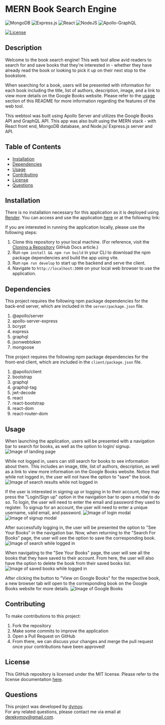 # MERN Book Search Engine

![MongoDB](https://img.shields.io/badge/MongoDB-%234ea94b.svg?style=for-the-badge&logo=mongodb&logoColor=white)
![Express.js](https://img.shields.io/badge/express.js-%23404d59.svg?style=for-the-badge&logo=express&logoColor=%2361DAFB)
![React](https://img.shields.io/badge/react-%2320232a.svg?style=for-the-badge&logo=react&logoColor=%2361DAFB)
![NodeJS](https://img.shields.io/badge/node.js-6DA55F?style=for-the-badge&logo=node.js&logoColor=white)
![Apollo-GraphQL](https://img.shields.io/badge/-ApolloGraphQL-311C87?style=for-the-badge&logo=apollo-graphql)

[![License](https://img.shields.io/badge/License-MIT-yellow.svg)](https://opensource.org/licenses/MIT)

## Description 

Welcome to the book search engine! This web tool allow avid readers to search for and save books that they're interested in - whether they have already read the book or looking to pick it up on their next stop to the bookstore. 

When searching for a book, users will be presented with information for each book including the title, list of authors, description, image, and a link to view more details on the Google Books website. Please refer to the [usage](#usage) section of this README for more information regarding the features of the web tool.  

This webtool was built using Apollo Server and utilizes the Google Books API and GraphQL API. This app was also built using the MERN stack - with React front end, MongoDB database, and Node.js/ Express.js server and API. 

## Table of Contents 
- [Installation](#installation)
- [Dependencies](#dependencies)
- [Usage](#usage)
- [Contributing](#contributing)
- [License](#license)
- [Questions](#questions)
  
## Installation 
There is no installation necessary for this application as it is deployed using [Render](https://docs.render.com/). You can access and use the application [here]() or at the following link: 

If you are interested in running the application locally, please use the following steps:
1. Clone this repository to your local machine. (For reference, visit the [Cloning a Repository](https://docs.github.com/en/repositories/creating-and-managing-repositories/cloning-a-repository) GitHub Docs article.)
2. Run `npm install && npm run build` in your CLI to download the npm package dependencies and build the app using vite.
3. Run `npm run develop` to start up the backend and serve the client.
4. Navigate to `http://localhost:3000` on your local web browser to use the application. 
  
## Dependencies
This project requires the following npm package dependencies for the back-end server, which are included in the `server/package.json` file.
1. @apollo/server
2. apollo-server-express
3. bcrypt
4. express
5. graphql
6. jsonwebtoken
7. mongoose

Thie project requires the following npm package dependencies for the front-end client, which are included in the `client/package.json` file.

1. @apollo/client
2. bootstrap
3. graphql
4. graphql-tag
5. jwt-decode
6. react
7. react-bootstrap
8. react-dom
9. react-router-dom

## Usage 
When launching the application, users will be presented with a navigation bar to search for books, as well as the option to login/ signup. 
![Image of landing page](./Assets/imgs/loggedout_search.png)  


While not logged in, users can still search for books to see information about them. This includes an image, title, list of authors, description, as well as a link to view more information on the Google Books website. Notice that while not logged in, the user will not have the option to "save" the book. 
![Image of search results while not logged in](./Assets/imgs/search_results.png)  


If the user is interested in signing up or logging in to their account, they may press the "Login/Sign up" option in the navigation bar to open a modal to do so. To login, the user will need to enter the email and password they used to register. To signup for an account, the user will need to enter a unique username, valid email, and password.
![Image of login modal](./Assets/imgs/login_modal.png)
![Image of signup modal](./Assets/imgs/signup_modal.png)  


After successfully logging in, the user will be presented the option to "See Your Books" in the navigation bar. Now, when returning to the "Search For Books" page, the user will see the option to save the corresponding book. 
![Image of search while logged in](./Assets/imgs/book_saved.png)  


When navigating to the "See Your Books" page, the user will see all the books that they have saved to their account. From here, the user will also have the option to delete the book from their saved books list. 
![Image of saved books while logged in](./Assets/imgs/saved_books.png)  


After clicking the button to "View on Google Books" for the respective book, a new browser tab will open to the corresponding book on the Google Books website for more details. 
![Image of Google Books](./Assets/imgs/link_to_google.png)

## Contributing
To make contributions to this project:  
1. Fork the repository  
2. Make some commits to improve the application
3. Open a Pull Request on GitHub
4. From there, we can discuss your changes and merge the pull request once your contributions have been approved!

## License 
This GitHub repository is licensed under the MIT license. Please refer to the license documentation [here](https://opensource.org/licenses/MIT).
  
## Questions
This project was developed by [dymoy](https://github.com/dymoy).  
For any related questions, please contact me via email at <derekymoy@gmail.com>.
